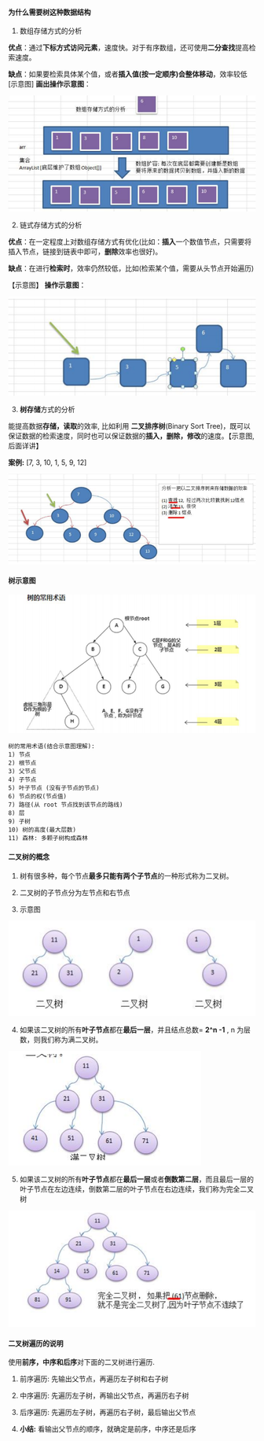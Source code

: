 #### 为什么需要树这种数据结构

1) 数组存储方式的分析 

**优点**：通过**下标方式访问元素**，速度快。对于有序数组，还可使用**二分查找**提高检索速度。 

**缺点**：如果要检索具体某个值，或者**插入值(按一定顺序)会整体移动**，效率较低 [示意图] **画出操作示意图**：

![数组存储示意图](images/数组存储示意图.jpg)

2) 链式存储方式的分析 

**优点**：在一定程度上对数组存储方式有优化(比如：**插入**一个数值节点，只需要将插入节点，链接到链表中即可，**删除**效率也很好)。 

**缺点**：在进行**检索时**，效率仍然较低，比如(检索某个值，需要从头节点开始遍历) 

【示意图】 **操作示意图**：

![链表存储示意图](images/链表存储示意图.jpg)

3) **树存储**方式的分析 

能提高数据**存储，读取**的效率, 比如利用 **二叉排序树**(Binary Sort Tree)，既可以保证数据的检索速度，同时也可以保证数据的**插入，删除，修改**的速度。【示意图,后面详讲】 

**案例:** [7, 3, 10, 1, 5, 9, 12]

![树存储方式](images/树存储方式.jpg)

#### 树示意图

![树示意图](images/树示意图.jpg)

```text
树的常用术语(结合示意图理解): 
1) 节点 
2) 根节点 
3) 父节点 
4) 子节点 
5) 叶子节点 (没有子节点的节点) 
6) 节点的权(节点值) 
7) 路径(从 root 节点找到该节点的路线) 
8) 层 
9) 子树 
10) 树的高度(最大层数) 
11) 森林: 多颗子树构成森林
```

#### 二叉树的概念

1) 树有很多种，每个节点**最多只能有两个子节点**的一种形式称为二叉树。 

2) 二叉树的子节点分为左节点和右节点 

3) 示意图 

![二叉树示意图](images/二叉树示意图.jpg)

4) 如果该二叉树的所有**叶子节点**都在**最后一层**，并且结点总数= **2^n -1** , n 为层数，则我们称为满二叉树。 

![满二叉树](images/满二叉树.jpg)

5) 如果该二叉树的所有**叶子节点**都在**最后一层**或者**倒数第二层**，而且最后一层的叶子节点在左边连续，倒数第二层的叶子节点在右边连续，我们称为完全二叉树

![完全二叉树](images/完全二叉树.jpg)

#### 二叉树遍历的说明 

使用**前序，中序和后序**对下面的二叉树进行遍历.

1) 前序遍历:  先输出父节点，再遍历左子树和右子树 

2) 中序遍历:  先遍历左子树，再输出父节点，再遍历右子树

3) 后序遍历: 先遍历左子树，再遍历右子树，最后输出父节点 

4) **小结:**  看输出父节点的顺序，就确定是前序，中序还是后序





